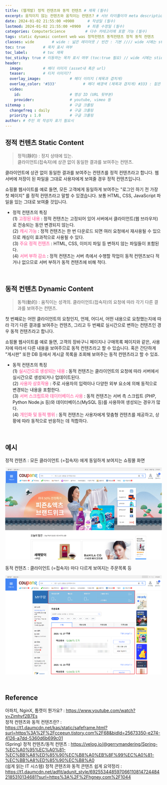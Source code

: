 ```yaml
---
title: (웹개발) 정적 컨텐츠와 동적 컨텐츠 # 제목 (필수)
excerpt: 움직이지 않는 컨텐츠와 움직이는 컨텐츠? # 서브 타이틀이자 meta description (필수)
date: 2024-01-02 21:55:00 +0900      # 작성일 (필수)
lastmod: 2024-01-02 21:55:00 +0900   # 최종 수정일 (필수)
categories: ComputerScience         # 다수 카테고리에 포함 가능 (필수)
tags: static dynamic content web was 정적컨텐츠 동적컨텐츠 정적 동적 컨텐츠                     # 태그 복수개 가능 (필수)
classes: wide        # wide : 넓은 레이아웃 / 빈칸 : 기본 //// wide 시에는 sticky toc 불가
toc: true        # 목차 표시 여부
toc_label:       # toc 제목
toc_sticky: true # 이동하는 목차 표시 여부 (toc:true 필요) // wide 시에는 sticky toc 불가
header: 
  image:         # 헤더 이미지 (asset내 혹은 url)
  teaser:        # 티저 이미지??
  overlay_image:             # 헤더 이미지 (제목과 겹치게)
  overlay_color: '#333'            # 헤더 배경색 (제목과 겹치게) #333 : 짙은 회색 (필수)
  video:
    id:                      # 영상 ID (URL 뒷부분)
    provider:                # youtube, vimeo 등
sitemap :                    # 구글 크롤링
  changefreq : daily         # 구글 크롤링
  priority : 1.0             # 구글 크롤링
author: # 주인 외 작성자 표기 필요시
---
```

<!--postNo: 20240102_001-->


## 정적 컨텐츠 Static Content

> 정적(靜的) : 정지 상태에 있는.  
> 클라이언트(접속자)에 상관 없이 동일한 결과를 보여주는 컨텐츠.  

클라이언트에 상관 없이 동일한 결과를 보여주는 컨텐츠를 정적 컨텐츠라고 합니다. 웹서버에 저장이 된 파일을 그대로 사용자에게 보여줄 경우 정적 컨텐츠입니다.  

쇼핑몰 웹사이트를 예로 들면, 모든 고객에게 동일하게 보여주는 "로그인 하기 전 가장 첫 페이지" 를 정적 컨텐츠라고 말할 수 있겠습니다. 보통 HTML, CSS, JavaScript 파일을 있는 그대로 보여줄 것입니다.  

- 정적 컨텐츠의 특징  
(1) <b><font color="FF82B2">고정된 내용</font></b> : 정적 컨텐츠는 고정되어 있어 서버에서 클라이언트(웹 브라우저)로 전송되는 동안 변경되지 않는다.  
(2) <b><font color="FF82B2">캐시 가능</font></b> : 정적 컨텐츠는 한 번 다운로드 되면 여러 요청에서 재사용될 수 있으므로 캐싱이 효과적으로 사용될 수 있다.  
(3) <b><font color="FF82B2">주요 정적 컨텐츠</font></b> : HTML, CSS, 이미지 파일 등 변하지 않는 파일들이 포함된다.  
(4) <b><font color="FF82B2">서버 부하 감소</font></b> : 정적 컨텐츠는 서버 측에서 수행할 작업이 동적 컨텐츠보다 적거나 없으므로 서버 부하가 동적 컨텐츠에 비해 적다.  

<br>

## 동적 컨텐츠 Dynamic Content

> 동적(動的) : 움직이는 성격의.
> 클라이언트(접속자)의 요청에 따라 각기 다른 결과를 보여주는 컨텐츠.  

첫 번째로는 어떤 클라이언트의 요청인지, 언제, 어디서, 어떤 내용으로 요청했는지에 따라 각기 다른 결과를 보여주는 컨텐츠, 그리고 두 번째로 실시간으로 변하는 컨텐츠인 경우 동적 컨텐츠라고 합니다.  

쇼핑몰 웹사이트를 예로 들면, 고객의 장바구니 페이지나 구매목록 페이지와 같은, 사용자에 따라서 다른 내용을 보여주므로  동적 컨텐츠라고 할 수 있습니다. 혹은 간단하게 "게시판" 또한 DB 등에서 게시글 목록을 조회해 보여주는 동적 컨텐츠라고 할 수 있죠.  

- 동적 컨텐츠의 특징  
(1) <b><font color="FF82B2">실시간으로 생성되는 내용</font></b> : 동적 컨텐츠는 클라이언트의 요청에 따라 서버에서 실시간으로 생성되거나 업데이트된다.  
(2) <b><font color="FF82B2">사용자 상호작용</font></b> : 주로 사용자의 입력이나 다양한 외부 요소에 의해 동적으로 변경되는 내용을 포함한다.  
(3) <b><font color="FF82B2">서버 스크립트와 데이터베이스 사용</font></b> : 동적 컨텐츠는 서버 측 스크립트 (PHP, Python Node.js 등)와 데이터베이스(MySQL 등)를 사용하여 생성되는 경우가 많다.  
(4) <b><font color="FF82B2">개인화 및 동적 행위</font></b> : 동적 컨텐츠는 사용자에게 맞춤형 컨텐츠를 제공하고, 상황에 따라 동적으로 반응하는 데 적합하다.  

<br>

## 예시  

정적 컨텐츠 : 모든 클라이언트 (=접속자) 에게 동일하게 보여지는 쇼핑몰 화면  

![](/assets/images/20240102_001_001.png)  

동적 컨텐츠 : 클라이언트 (=접속자) 마다 다르게 보여지는 주문목록 등  

![](/assets/images/20240102_001_002.png)  


<br>

## Reference  

아파치, NginX, 톰캣이 뭔가요? : https://www.youtube.com/watch?v=Zimhvf2B7Es  
정적 컨텐츠와 동적 컨텐츠란? : https://t1.daumcdn.net/kas/static/safeframe.html?surl=https%3A%2F%2Fcceeun.tistory.com%2F68&bidId=25673350-e274-4126-a7dd-5360d6b699c01  
(Spring) 정적 컨텐츠/동적 컨텐츠 : https://velog.io/@gerrymandering/Spring-%EC%A0%95%EC%A0%81-%EC%BB%A8%ED%85%90%EC%B8%A0%EB%8F%99%EC%A0%81-%EC%BB%A8%ED%85%90%EC%B8%A0  
(쉽게 읽는 IT 시스템) 정적 콘텐츠와 동적 콘텐츠 쉽게 요약정리 : https://t1.daumcdn.net/adfit/adunit_style/6925534485970661108147244842185310134681?surl=https%3A%2F%2Fhgney.com%2F1044  
